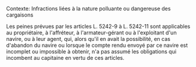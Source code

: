 Contexte: Infractions liées à la nature polluante ou dangereuse des cargaisons

Les peines prévues par les articles L. 5242-9 à L. 5242-11 sont applicables au propriétaire, à l'affréteur, à l'armateur-gérant ou à l'exploitant d'un navire, ou à leur agent, qui, alors qu'il en avait la possibilité, en cas d'abandon du navire ou lorsque le compte rendu envoyé par ce navire est incomplet ou impossible à obtenir, n'a pas assumé les obligations qui incombent au capitaine en vertu de ces articles.